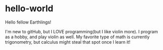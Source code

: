 # hello-world

Hello fellow Earthlings!

I'm new to gitHub, but I LOVE programming(but I like violin more). I program as a hobby, and play violin as well. My favorite type of math is currently trigonometry, but calculus might steal that spot once I learn it!

